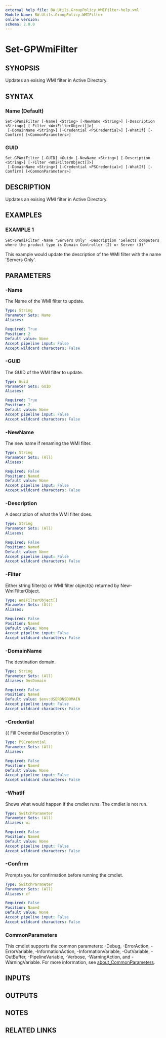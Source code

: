 ```yaml
---
external help file: BW.Utils.GroupPolicy.WMIFilter-help.xml
Module Name: BW.Utils.GroupPolicy.WMIFilter
online version:
schema: 2.0.0
---
```


# Set-GPWmiFilter

## SYNOPSIS
Updates an exising WMI filter in Active Directory.

## SYNTAX

### Name (Default)
```
Set-GPWmiFilter [-Name] <String> [-NewName <String>] [-Description <String>] [-Filter <WmiFilterObject[]>]
 [-DomainName <String>] [-Credential <PSCredential>] [-WhatIf] [-Confirm] [<CommonParameters>]
```

### GUID
```
Set-GPWmiFilter [-GUID] <Guid> [-NewName <String>] [-Description <String>] [-Filter <WmiFilterObject[]>]
 [-DomainName <String>] [-Credential <PSCredential>] [-WhatIf] [-Confirm] [<CommonParameters>]
```

## DESCRIPTION
Updates an exising WMI filter in Active Directory.

## EXAMPLES

### EXAMPLE 1
```
Set-GPWmiFilter -Name 'Servers Only' -Description 'Selects computers where the product type is Domain Controller (2) or Server (3)'
```

This example would update the description of the WMI filter with the name 'Servers Only'.

## PARAMETERS

### -Name
The Name of the WMI filter to update.

```yaml
Type: String
Parameter Sets: Name
Aliases:

Required: True
Position: 2
Default value: None
Accept pipeline input: False
Accept wildcard characters: False
```

### -GUID
The GUID of the WMI filter to update.

```yaml
Type: Guid
Parameter Sets: GUID
Aliases:

Required: True
Position: 2
Default value: None
Accept pipeline input: False
Accept wildcard characters: False
```

### -NewName
The new name if renaming the WMI filter.

```yaml
Type: String
Parameter Sets: (All)
Aliases:

Required: False
Position: Named
Default value: None
Accept pipeline input: False
Accept wildcard characters: False
```

### -Description
A description of what the WMI filter does.

```yaml
Type: String
Parameter Sets: (All)
Aliases:

Required: False
Position: Named
Default value: None
Accept pipeline input: False
Accept wildcard characters: False
```

### -Filter
Either string filter(s) or WMI filter object(s) returned by New-WmiFilterObject.

```yaml
Type: WmiFilterObject[]
Parameter Sets: (All)
Aliases:

Required: False
Position: Named
Default value: None
Accept pipeline input: False
Accept wildcard characters: False
```

### -DomainName
The destination domain.

```yaml
Type: String
Parameter Sets: (All)
Aliases: DnsDomain

Required: False
Position: Named
Default value: $env:USERDNSDOMAIN
Accept pipeline input: False
Accept wildcard characters: False
```

### -Credential
{{ Fill Credential Description }}

```yaml
Type: PSCredential
Parameter Sets: (All)
Aliases:

Required: False
Position: Named
Default value: None
Accept pipeline input: False
Accept wildcard characters: False
```

### -WhatIf
Shows what would happen if the cmdlet runs.
The cmdlet is not run.

```yaml
Type: SwitchParameter
Parameter Sets: (All)
Aliases: wi

Required: False
Position: Named
Default value: None
Accept pipeline input: False
Accept wildcard characters: False
```

### -Confirm
Prompts you for confirmation before running the cmdlet.

```yaml
Type: SwitchParameter
Parameter Sets: (All)
Aliases: cf

Required: False
Position: Named
Default value: None
Accept pipeline input: False
Accept wildcard characters: False
```

### CommonParameters
This cmdlet supports the common parameters: -Debug, -ErrorAction, -ErrorVariable, -InformationAction, -InformationVariable, -OutVariable, -OutBuffer, -PipelineVariable, -Verbose, -WarningAction, and -WarningVariable. For more information, see [about_CommonParameters](http://go.microsoft.com/fwlink/?LinkID=113216).

## INPUTS

## OUTPUTS

## NOTES

## RELATED LINKS

